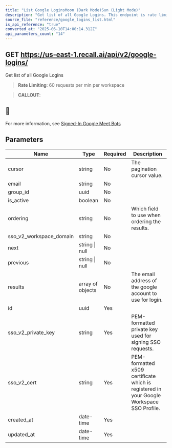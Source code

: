 ```yaml
---
title: "List Google LoginsMoon (Dark Mode)Sun (Light Mode)"
description: "Get list of all Google Logins. This endpoint is rate limited to: 60 requests per min per workspace"
source_file: "reference/google_logins_list.html"
is_api_reference: "true"
converted_at: "2025-06-10T14:00:14.312Z"
api_parameters_count: "14"
---
```

## GET https://us-east-1.recall.ai/api/v2/google-logins/

Get list of all Google Logins

> **Rate Limiting**: 60 requests per min per workspace

> **CALLOUT**:

## 📘

For more information, see [Signed-In Google Meet Bots](/docs/google-meet-login-getting-started)
## Parameters

| Name | Type | Required | Description |
| --- | --- | --- | --- |
| cursor | string | No | The pagination cursor value. |
| email | string | No |  |
| group_id | uuid | No |  |
| is_active | boolean | No |  |
| ordering | string | No | Which field to use when ordering the results. |
| sso_v2_workspace_domain | string | No |  |
| next | string \| null | No |  |
| previous | string \| null | No |  |
| results | array of objects | No | The email address of the google account to use for login. |
| id | uuid | Yes |  |
| sso_v2_private_key | string | Yes | PEM-formatted private key used for signing SSO requests. |
| sso_v2_cert | string | Yes | PEM-formatted x509 certificate which is registered in your Google Workspace SSO Profile. |
| created_at | date-time | Yes |  |
| updated_at | date-time | Yes |  |
